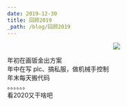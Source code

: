 ```yaml
---
date: 2019-12-30
title: 回顾2019
_path: /blog/回顾2019
---
```


<figure class="half"  align="center">
<img src = "https://img.beyondxin.top/2024/202407150303211.webp">
</figure>

年初在画钣金出方案  
年中在写 plc、搞私服，做机械手控制  
年末每天搬代码  
。。。。。。  
看2020又干啥吧  